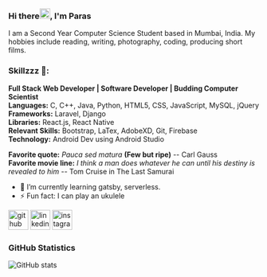 ### Hi there<img src="https://media.tenor.com/images/30169e4a670daf12443df7d2dd140176/tenor.gif" height="21">, I'm Paras
I am a Second Year Computer Science Student based in Mumbai, India. My hobbies include reading, writing, photography, coding, producing short films.

### Skillzzz 🥇:
**Full Stack Web Developer | Software Developer | Budding Computer Scientist**<br />
**Languages:** C, C++, Java, Python, HTML5, CSS, JavaScript, MySQL, jQuery<br /> 
**Frameworks:** Laravel, Django<br /> 
**Libraries:** React.js, React Native<br /> 
**Relevant Skills:** Bootstrap, LaTex, AdobeXD, Git, Firebase<br /> 
**Technology:** Android Dev using Android Studio<br /> 

**Favorite quote:** *Pauca sed matura* **(Few but ripe)** -- Carl Gauss  
**Favorite movie line:** *I think a man does whatever he can until his destiny is revealed to him* -- Tom Cruise in The Last Samurai

- 🌱 I’m currently learning gatsby, serverless. 
- ⚡ Fun fact: I can play an ukulele 


[<img src='https://img.icons8.com/plasticine/2x/github.png' alt='github' height='40'>](https://github.com/paras1729kori)  [<img src='https://img.icons8.com/clouds/2x/linkedin.png' alt='linkedin' height='40'>](https://www.linkedin.com/in/paras1729kori/)  [<img src='https://img.icons8.com/clouds/2x/instagram-new.png' alt='instagram' height='40'>](https://www.instagram.com/paras1kori/)  

### GitHub Statistics

![GitHub stats](https://github-readme-stats.vercel.app/api?username=paras1729kori&show_icons=true)  

<!--![GitHub streak stats](https://github-readme-streak-stats.herokuapp.com/?user=paras1729kori)  -->
